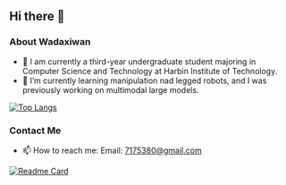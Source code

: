 ## Hi there 👋

<!--
**Wadaxiwan/Wadaxiwan** is a ✨ _special_ ✨ repository because its `README.md` (this file) appears on your GitHub profile.

Here are some ideas to get you started:

- 🔭 I’m currently working on ...
- 🌱 I’m currently learning ...
- 👯 I’m looking to collaborate on ...
- 🤔 I’m looking for help with ...
- 💬 Ask me about ...
- 📫 How to reach me: ...
- 😄 Pronouns: ...
- ⚡ Fun fact: ...
-->

### About Wadaxiwan

- 🔭 I am currently a third-year undergraduate student majoring in Computer Science and Technology at Harbin Institute of Technology.
- 🌱 I’m currently learning manipulation nad legged robots, and I was previously working on multimodal large models.

[![Top Langs](https://github-readme-stats.vercel.app/api/top-langs/?username=Wadaxiwan)](https://github.com/anuraghazra/github-readme-stats)

### Contact Me

- 📫 How to reach me: Email: 7175380@gmail.com

[![Readme Card](https://github-readme-stats.vercel.app/api/pin/?username=Wadaxiwan&repo=github-readme-stats)]([https://github.com/HITsz-TMG/UMOE-Scaling-Unified-Multimodal-LLMs])

